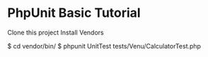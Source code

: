 PhpUnit Basic Tutorial
======================
Clone this project
Install Vendors

$ cd vendor/bin/
$ phpunit UnitTest tests/Venu/CalculatorTest.php